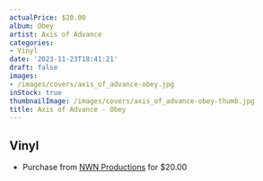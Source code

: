 ```yaml
---
actualPrice: $20.00
album: Obey
artist: Axis of Advance
categories:
- Vinyl
date: '2023-11-23T18:41:21'
draft: false
images:
- /images/covers/axis_of_advance-obey.jpg
inStock: true
thumbnailImage: /images/covers/axis_of_advance-obey-thumb.jpg
title: Axis of Advance - Obey
---
```


## Vinyl
* Purchase from [NWN Productions](http://shop.nwnprod.com/index.php?route=product/product&path=75&product_id=32158&sort=pd.name&order=ASC) for $20.00

